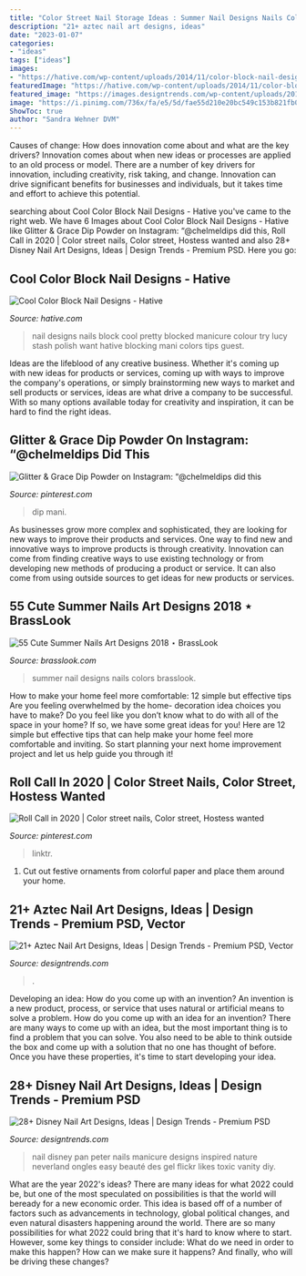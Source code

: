 ```yaml
---
title: "Color Street Nail Storage Ideas : Summer Nail Designs Nails Colors Brasslook"
description: "21+ aztec nail art designs, ideas"
date: "2023-01-07"
categories:
- "ideas"
tags: ["ideas"]
images:
- "https://hative.com/wp-content/uploads/2014/11/color-block-nail-designs/9-color-block-nail-designs.jpg"
featuredImage: "https://hative.com/wp-content/uploads/2014/11/color-block-nail-designs/9-color-block-nail-designs.jpg"
featured_image: "https://images.designtrends.com/wp-content/uploads/2016/02/19085217/Nature-Disney-Nail-Art.jpg"
image: "https://i.pinimg.com/736x/fa/e5/5d/fae55d210e20bc549c153b821fb0e639.jpg"
ShowToc: true
author: "Sandra Wehner DVM"
---
```



Causes of change: How does innovation come about and what are the key drivers?
Innovation comes about when new ideas or processes are applied to an old process or model. There are a number of key drivers for innovation, including creativity, risk taking, and change. Innovation can drive significant benefits for businesses and individuals, but it takes time and effort to achieve this potential.

	

		
searching about Cool Color Block Nail Designs - Hative you've came to the right web. We have 6 Images about Cool Color Block Nail Designs - Hative like Glitter &amp; Grace Dip Powder on Instagram: “@chelmeldips did this, Roll Call in 2020 | Color street nails, Color street, Hostess wanted and also 28+ Disney Nail Art Designs, Ideas | Design Trends - Premium PSD. Here you go:
		
    
## Cool Color Block Nail Designs - Hative

<img loading=lazy src="https://hative.com/wp-content/uploads/2014/11/color-block-nail-designs/9-color-block-nail-designs.jpg" onerror="this.onerror=null;this.src='https://tse2.mm.bing.net/th?id=OIP.YcCd4az02rKGJNTPTYhTfAHaHa&amp;pid=15.1';" alt="Cool Color Block Nail Designs - Hative">

_Source: hative.com_

>nail designs nails block cool pretty blocked manicure colour try lucy stash polish want hative blocking mani colors tips guest. 

	

Ideas are the lifeblood of any creative business. Whether it's coming up with new ideas for products or services, coming up with ways to improve the company's operations, or simply brainstorming new ways to market and sell products or services, ideas are what drive a company to be successful. With so many options available today for creativity and inspiration, it can be hard to find the right ideas.

    
## Glitter &amp; Grace Dip Powder On Instagram: “@chelmeldips Did This

<img loading=lazy src="https://i.pinimg.com/736x/85/71/12/8571125296ef6b5075901966f7ecf139.jpg" onerror="this.onerror=null;this.src='https://tse1.mm.bing.net/th?id=OIP.dpAjsViib1_9VptlhkCq7gHaHa&amp;pid=15.1';" alt="Glitter &amp; Grace Dip Powder on Instagram: “@chelmeldips did this">

_Source: pinterest.com_

>dip mani. 

	

As businesses grow more complex and sophisticated, they are looking for new ways to improve their products and services. One way to find new and innovative ways to improve products is through creativity. Innovation can come from finding creative ways to use existing technology or from developing new methods of producing a product or service. It can also come from using outside sources to get ideas for new products or services.

    
## 55 Cute Summer Nails Art Designs 2018 ⋆ BrassLook

<img loading=lazy src="https://www.brasslook.com/wp-content/uploads/2018/05/Multicolor-Summer-Nail-Art-Design.jpg" onerror="this.onerror=null;this.src='https://tse3.mm.bing.net/th?id=OIP.k15S6XLKo5gmy0gR7eqs1wHaHa&amp;pid=15.1';" alt="55 Cute Summer Nails Art Designs 2018 ⋆ BrassLook">

_Source: brasslook.com_

>summer nail designs nails colors brasslook. 

	

How to make your home feel more comfortable: 12 simple but effective tips
Are you feeling overwhelmed by the home- decoration idea choices you have to make? Do you feel like you don’t know what to do with all of the space in your home? If so, we have some great ideas for you! Here are 12 simple but effective tips that can help make your home feel more comfortable and inviting. So start planning your next home improvement project and let us help guide you through it!

    
## Roll Call In 2020 | Color Street Nails, Color Street, Hostess Wanted

<img loading=lazy src="https://i.pinimg.com/736x/fa/e5/5d/fae55d210e20bc549c153b821fb0e639.jpg" onerror="this.onerror=null;this.src='https://tse2.mm.bing.net/th?id=OIP.6XrWh4TZ7cyUKPBhpMZpDgHaG0&amp;pid=15.1';" alt="Roll Call in 2020 | Color street nails, Color street, Hostess wanted">

_Source: pinterest.com_

>linktr. 

	

1. Cut out festive ornaments from colorful paper and place them around your home.

    
## 21+ Aztec Nail Art Designs, Ideas | Design Trends - Premium PSD, Vector

<img loading=lazy src="https://images.designtrends.com/wp-content/uploads/2016/02/26052351/Wonderful-Nail-Art.jpg" onerror="this.onerror=null;this.src='https://tse1.mm.bing.net/th?id=OIP.0v_aGRCc40o_7yWJozWg1gHaHa&amp;pid=15.1';" alt="21+ Aztec Nail Art Designs, Ideas | Design Trends - Premium PSD, Vector">

_Source: designtrends.com_

>. 

	

Developing an idea: How do you come up with an invention?
An invention is a new product, process, or service that uses natural or artificial means to solve a problem. How do you come up with an idea for an invention? There are many ways to come up with an idea, but the most important thing is to find a problem that you can solve. You also need to be able to think outside the box and come up with a solution that no one has thought of before. Once you have these properties, it's time to start developing your idea.

    
## 28+ Disney Nail Art Designs, Ideas | Design Trends - Premium PSD

<img loading=lazy src="https://images.designtrends.com/wp-content/uploads/2016/02/19085217/Nature-Disney-Nail-Art.jpg" onerror="this.onerror=null;this.src='https://tse3.mm.bing.net/th?id=OIP.Gv534o5Wt22FpH7vLBu0xAHaFj&amp;pid=15.1';" alt="28+ Disney Nail Art Designs, Ideas | Design Trends - Premium PSD">

_Source: designtrends.com_

>nail disney pan peter nails manicure designs inspired nature neverland ongles easy beauté des gel flickr likes toxic vanity diy. 

	

What are the year 2022's ideas?
There are many ideas for what 2022 could be, but one of the most speculated on possibilities is that the world will beready for a new economic order. This idea is based off of a number of factors such as advancements in technology, global political changes, and even natural disasters happening around the world. There are so many possibilities for what 2022 could bring that it's hard to know where to start. However, some key things to consider include: What do we need in order to make this happen? How can we make sure it happens? And finally, who will be driving these changes?

